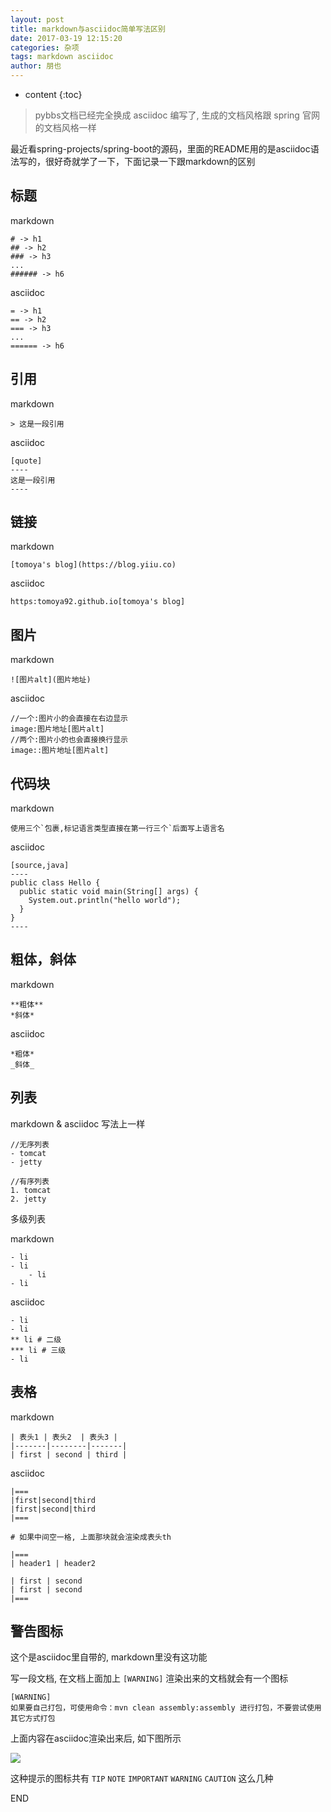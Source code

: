 ```yaml
---
layout: post
title: markdown与asciidoc简单写法区别
date: 2017-03-19 12:15:20
categories: 杂项
tags: markdown asciidoc
author: 朋也
---
```


* content
{:toc}

> pybbs文档已经完全换成 asciidoc 编写了, 生成的文档风格跟 spring 官网的文档风格一样

最近看spring-projects/spring-boot的源码，里面的README用的是asciidoc语法写的，很好奇就学了一下，下面记录一下跟markdown的区别

## 标题

markdown

```
# -> h1
## -> h2
### -> h3
...
###### -> h6
```




asciidoc

```
= -> h1
== -> h2
=== -> h3
...
====== -> h6
```

## 引用

markdown

```
> 这是一段引用
```

asciidoc

```
[quote]
----
这是一段引用
----
```

## 链接

markdown

```
[tomoya's blog](https://blog.yiiu.co)
```

asciidoc

```
https:tomoya92.github.io[tomoya's blog]
```

## 图片

markdown

```
![图片alt](图片地址)
```

asciidoc

```
//一个:图片小的会直接在右边显示
image:图片地址[图片alt]
//两个:图片小的也会直接换行显示
image::图片地址[图片alt]
```

## 代码块

markdown

```
使用三个`包裹,标记语言类型直接在第一行三个`后面写上语言名
```

asciidoc

```
[source,java]
----
public class Hello {
  public static void main(String[] args) {
    System.out.println("hello world");
  }
}
----
```

## 粗体，斜体

markdown

```
**粗体**
*斜体*
```

asciidoc

```
*粗体*
_斜体_
```

## 列表

markdown & asciidoc 写法上一样

```
//无序列表
- tomcat
- jetty

//有序列表
1. tomcat
2. jetty
```

多级列表

markdown

```
- li
- li
    - li
- li
```

asciidoc

```
- li
- li
** li # 二级
*** li # 三级
- li
```

## 表格

markdown

```
| 表头1 | 表头2  | 表头3 |
|-------|--------|-------|
| first | second | third |
```

asciidoc

```
|===
|first|second|third
|first|second|third
|===

# 如果中间空一格, 上面那块就会渲染成表头th

|===
| header1 | header2

| first | second
| first | second
|===
```

## 警告图标

这个是asciidoc里自带的, markdown里没有这功能

写一段文档, 在文档上面加上 `[WARNING]` 渲染出来的文档就会有一个图标

```
[WARNING]
如果要自己打包，可使用命令：mvn clean assembly:assembly 进行打包，不要尝试使用其它方式打包
```

上面内容在asciidoc渲染出来后, 如下图所示

![](/assets/QQ20190507-104546.png)

这种提示的图标共有 `TIP` `NOTE` `IMPORTANT` `WARNING` `CAUTION` 这么几种

END
